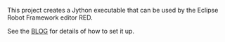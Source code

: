 ---
---
This project creates a Jython executable that can be used by the Eclipse Robot Framework editor RED.

See the [BLOG](https://gpaulissen.github.io/jython/BLOG.html) for details of how to set it up.
